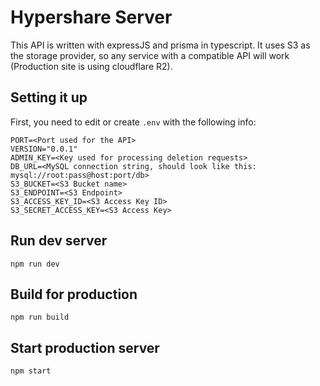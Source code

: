 # Hypershare Server

This API is written with expressJS and prisma in typescript. It uses S3 as the storage provider, so any service with a compatible API will work (Production site is using cloudflare R2).

## Setting it up

First, you need to edit or create `.env` with the following info:

```env
PORT=<Port used for the API>
VERSION="0.0.1"
ADMIN_KEY=<Key used for processing deletion requests>
DB_URL=<MySQL connection string, should look like this: mysql://root:pass@host:port/db>
S3_BUCKET=<S3 Bucket name>
S3_ENDPOINT=<S3 Endpoint>
S3_ACCESS_KEY_ID=<S3 Access Key ID>
S3_SECRET_ACCESS_KEY=<S3 Access Key>
```

## Run dev server

`npm run dev`

## Build for production

`npm run build`

## Start production server

`npm start`
